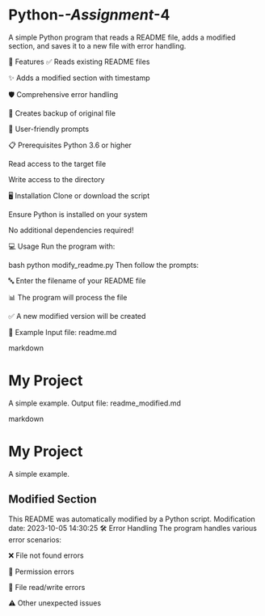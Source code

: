 # Python-_-Assignment_-4
A simple Python program that reads a README file, adds a modified section, and saves it to a new file with error handling.

🚀 Features
✅ Reads existing README files

✨ Adds a modified section with timestamp

🛡️ Comprehensive error handling

📁 Creates backup of original file

🎯 User-friendly prompts

📋 Prerequisites
Python 3.6 or higher

Read access to the target file

Write access to the directory

🖥️ Installation
Clone or download the script

Ensure Python is installed on your system

No additional dependencies required!

💻 Usage
Run the program with:

bash
python modify_readme.py
Then follow the prompts:

🔤 Enter the filename of your README file

📊 The program will process the file

✅ A new modified version will be created

📝 Example
Input file: readme.md

markdown
# My Project
A simple example.
Output file: readme_modified.md

markdown
# My Project
A simple example.

## Modified Section
This README was automatically modified by a Python script.
Modification date: 2023-10-05 14:30:25
🛠️ Error Handling
The program handles various error scenarios:

❌ File not found errors

🔐 Permission errors

📄 File read/write errors

⚠️ Other unexpected issues
